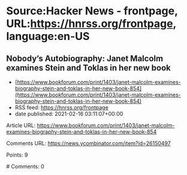 # Source:Hacker News - frontpage, URL:https://hnrss.org/frontpage, language:en-US

## Nobody’s Autobiography: Janet Malcolm examines Stein and Toklas in her new book
 - [https://www.bookforum.com/print/1403/janet-malcolm-examines-biography-stein-and-toklas-in-her-new-book-854](https://www.bookforum.com/print/1403/janet-malcolm-examines-biography-stein-and-toklas-in-her-new-book-854)
 - RSS feed: https://hnrss.org/frontpage
 - date published: 2021-02-16 03:11:07+00:00

<p>Article URL: <a href="https://www.bookforum.com/print/1403/janet-malcolm-examines-biography-stein-and-toklas-in-her-new-book-854">https://www.bookforum.com/print/1403/janet-malcolm-examines-biography-stein-and-toklas-in-her-new-book-854</a></p>
<p>Comments URL: <a href="https://news.ycombinator.com/item?id=26150497">https://news.ycombinator.com/item?id=26150497</a></p>
<p>Points: 9</p>
<p># Comments: 0</p>

